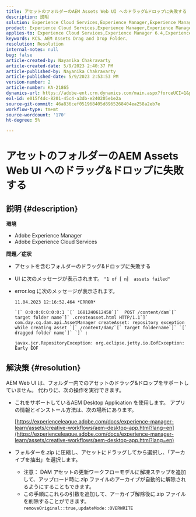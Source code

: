 ```yaml
---
title: アセットのフォルダーのAEM Assets Web UI へのドラッグ&ドロップに失敗する
description: 説明
solution: Experience Cloud Services,Experience Manager,Experience Manager as a Cloud Service
product: Experience Cloud Services,Experience Manager,Experience Manager as a Cloud Service
applies-to: Experience Cloud Services,Experience Manager 6.4,Experience Manager Assets,Experience Manager as a Cloud Service,Experience Manager 6.5
keywords: KCS、AEM Assets Drag and Drop Folder、
resolution: Resolution
internal-notes: null
bug: false
article-created-by: Nayanika Chakravarty
article-created-date: 5/9/2023 2:40:37 PM
article-published-by: Nayanika Chakravarty
article-published-date: 5/9/2023 2:53:53 PM
version-number: 2
article-number: KA-21865
dynamics-url: https://adobe-ent.crm.dynamics.com/main.aspx?forceUCI=1&pagetype=entityrecord&etn=knowledgearticle&id=7b221c72-77ee-ed11-8849-6045bd006079
exl-id: e015f4dc-8201-45c4-a3db-e240205e1e2a
source-git-commit: 46a836cef051968405d8965268404ea258a2eb7e
workflow-type: tm+mt
source-wordcount: '170'
ht-degree: 5%

---
```


# アセットのフォルダーのAEM Assets Web UI へのドラッグ&amp;ドロップに失敗する

## 説明 {#description}


<b>環境</b>

- Adobe Experience Manager
- Adobe Experience Cloud Services


<b>問題／症状</b>

- アセットを含むフォルダーのドラッグ&amp;ドロップに失敗する
- UI に次のメッセージが表示されます。 `"1 of `[` n`]`  assets failed"`
- error.log に次のメッセージが表示されます。

  ```
  11.04.2023 12:16:52.464 *ERROR* 
  
  `[` 0:0:0:0:0:0:0:1 `[` 1681240612458`]`  POST /content/dam`[` target folder name`]` .createasset.html HTTP/1.1`]`  com.day.cq.dam.api.AssetManager createAsset: repository exception while creating asset `[` /content/dam/`[` target foldername`]` `[` dragged folder name`]` `]` :
  
  javax.jcr.RepositoryException: org.eclipse.jetty.io.EofException: Early EOF
  ```



## 解決策 {#resolution}


AEM Web UI は、フォルダー内でのアセットのドラッグ&amp;ドロップをサポートしていません。 代わりに、次の操作を実行できます。

- これをサポートしているAEM Desktop Application を使用します。 アプリの情報とインストール方法は、次の場所にあります。

  [https://experienceleague.adobe.com/docs/experience-manager-learn/assets/creative-workflows/aem-desktop-app.html?lang=en](https://experienceleague.adobe.com/docs/experience-manager-learn/assets/creative-workflows/aem-desktop-app.html?lang=en)
- フォルダーを.zip に圧縮し、アセットにドラッグしてから選択し、「アーカイブを抽出」を選択します。 
   - 注意： DAM アセットの更新ワークフローモデルに解凍ステップを追加して、アップロード時に.zip ファイルのアーカイブが自動的に解除されるようにすることもできます。
   - この手順にこれらの引数を追加して、アーカイブ解除後に.zip ファイルを削除することができます。 `removeOriginal::true,updateMode::OVERWRITE`
